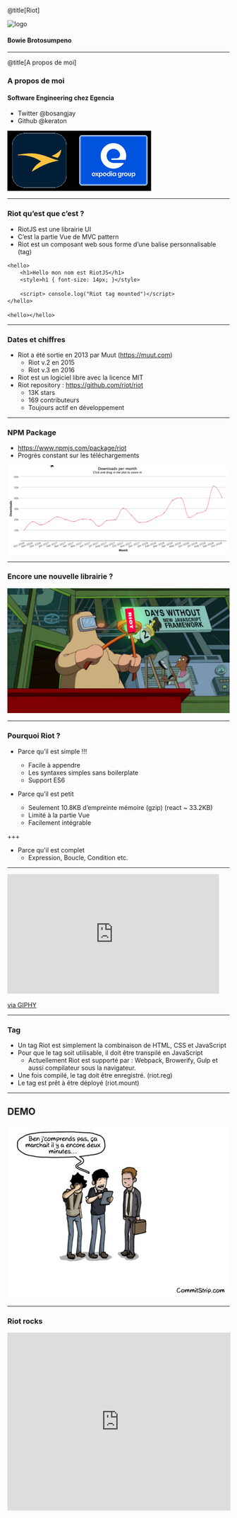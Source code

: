 
@title[Riot]

![logo](https://riot.js.org/img/logo/riot240x.png)
#### Bowie Brotosumpeno

---
@title[A propos de moi]

### A propos de moi

#### Software Engineering chez Egencia
* Twitter @bosangjay
* Github @keraton

![logo](https://github.com/keraton/riot-meetup/blob/master/egencia-expedia.png?raw=true)

---

### Riot qu’est que c’est ?

* RiotJS est une librairie UI
* C’est la partie Vue de MVC pattern
* Riot est un composant web sous forme d’une balise personnalisable (tag)

```
<hello>    
    <h1>Hello mon nom est RiotJS</h1>
    <style>h1 { font-size: 14px; }</style>        
    
    <script> console.log("Riot tag mounted")</script>
</hello>

<hello></hello>
```
---

### Dates et chiffres

* Riot a été sortie en 2013 par Muut (https://muut.com)
    * Riot v.2 en 2015
    * Riot v.3 en 2016
* Riot est un logiciel libre avec la licence MIT
* Riot repository : https://github.com/riot/riot 
    * 13K stars
    * 169 contributeurs
    * Toujours actif en développement

---

### NPM Package

* https://www.npmjs.com/package/riot
* Progrès constant sur les téléchargements

![logo](https://github.com/keraton/riot-meetup/blob/master/npm-download.png?raw=true)

---

### Encore une nouvelle librairie ?

![logo](https://github.com/keraton/riot-meetup/blob/master/new_lib_again.png?raw=true)

---

### Pourquoi Riot ?

* Parce qu’il est  simple !!! 
    * Facile à appendre 
    * Les syntaxes simples sans boilerplate
    * Support ES6

* Parce qu’il est petit 
    * Seulement 10.8KB d’empreinte mémoire (gzip) (react ~ 33.2KB)
    * Limité à la partie Vue
    * Facilement intégrable

+++

* Parce qu'il est complet
    * Expression, Boucle, Condition etc.

---

<iframe src="https://giphy.com/embed/1qdhsQBpvPIB33LXwO" width="480" height="270" frameBorder="0" class="giphy-embed" allowFullScreen></iframe><p><a href="https://giphy.com/gifs/empire-lee-daniels-empire-on-fox-1qdhsQBpvPIB33LXwO">via GIPHY</a></p>

---

### Tag

* Un tag Riot est simplement la combinaison de HTML, CSS et JavaScript
* Pour que le tag soit utilisable, il doit être transpilé en JavaScript
    * Actuellement Riot est supporté par : Webpack, Browerify, Gulp et aussi compilateur sous la navigateur.
* Une fois compilé, le tag doit être enregistré. (riot.reg)
* Le tag est prêt à être déployé (riot.mount)

---

## DEMO

![Demo](https://github.com/keraton/riot-meetup/blob/master/Commitstrip-effetdemo.jpg?raw=true)

---

### Riot rocks

<iframe style="border: 1px solid #ddd; width: 100%; height: 400px" src="https://riot.js.org/examples/live-editor/"></iframe>
